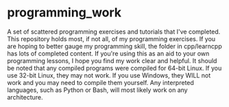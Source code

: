 # programming_work
A set of scattered programming exercises and tutorials that I've completed.
This repository holds most, if not all, of my programming exercises.
If you are hoping to better gauge my programming skill, the folder in cpp/learncpp has lots of completed content.
If you're using this as an aid to your own programming lessons, I hope you find my work clear and helpful.
It should be noted that any compiled programs were compiled for 64-bit Linux. If you use 32-bit Linux, they may not work.
If you use Windows, they WILL not work and you may need to compile them yourself.
Any interpreted languages, such as Python or Bash, will most likely work on any architecture.